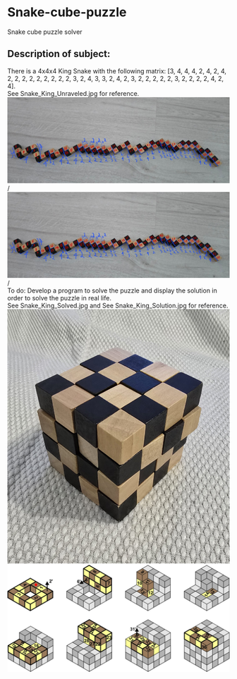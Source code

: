 # Snake-cube-puzzle  
Snake cube puzzle solver

## Description of subject:  
There is a 4x4x4 King Snake with the following matrix: [3, 4, 4, 4, 2, 4, 2, 4, 2, 2, 2, 2, 2, 2, 2, 2, 2, 3, 2, 4, 3, 3, 2, 4, 2, 3, 2, 2, 2, 2, 2, 3, 2, 2, 2, 2, 4, 2, 4].  
See Snake_King_Unraveled.jpg for reference.  
![Snake_King_Unraveled](/Images/Snake_King_Unraveled.jpg)
/*<img src="https://github.com/Adrian-Micu/Snake-cube-puzzle/blob/main/Images/Snake_King_Unraveled.jpg">*/  
To do: Develop a program to solve the puzzle and display the solution in order to solve the puzzle in real life.  
See Snake_King_Solved.jpg and See Snake_King_Solution.jpg for reference.  
  <img src="https://github.com/Adrian-Micu/Snake-cube-puzzle/blob/main/Images/Snake_King_Solved.jpg">
  <img src="https://github.com/Adrian-Micu/Snake-cube-puzzle/blob/main/Images/Snake_King_Solution.jpg">
